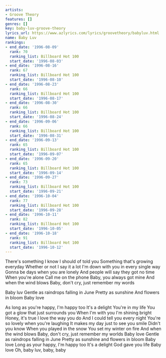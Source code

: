 ```yaml
---
artists:
- Groove Theory
features: []
genres: []
key: baby-luv-groove-theory
lyrics_url: https://www.azlyrics.com/lyrics/groovetheory/babyluv.html
name: Baby Luv
rankings:
- end_date: '1996-08-09'
  rank: 70
  ranking_list: Billboard Hot 100
  start_date: '1996-08-03'
- end_date: '1996-08-16'
  rank: 67
  ranking_list: Billboard Hot 100
  start_date: '1996-08-10'
- end_date: '1996-08-23'
  rank: 66
  ranking_list: Billboard Hot 100
  start_date: '1996-08-17'
- end_date: '1996-08-30'
  rank: 66
  ranking_list: Billboard Hot 100
  start_date: '1996-08-24'
- end_date: '1996-09-06'
  rank: 66
  ranking_list: Billboard Hot 100
  start_date: '1996-08-31'
- end_date: '1996-09-13'
  rank: 65
  ranking_list: Billboard Hot 100
  start_date: '1996-09-07'
- end_date: '1996-09-20'
  rank: 65
  ranking_list: Billboard Hot 100
  start_date: '1996-09-14'
- end_date: '1996-09-27'
  rank: 73
  ranking_list: Billboard Hot 100
  start_date: '1996-09-21'
- end_date: '1996-10-04'
  rank: 77
  ranking_list: Billboard Hot 100
  start_date: '1996-09-28'
- end_date: '1996-10-11'
  rank: 82
  ranking_list: Billboard Hot 100
  start_date: '1996-10-05'
- end_date: '1996-10-18'
  rank: 91
  ranking_list: Billboard Hot 100
  start_date: '1996-10-12'
---
```


There's something I know I should of told you
Something that's growing everyday
Whether or not
I say it a lot
I'm down with you in every single way
Gonna be days when you are lonely
And people will say they got no time
When you're alone
Call me on the phone
Baby, you always got mine
And when the wind blows
Baby, don't cry, just remember my words


Baby luv
Gentle as raindrops falling in June
Pretty as sunshine
And flowers in bloom
Baby love

As long as you're happy, I'm happy too
It's a delight
You're in my life
You got a glow that just surrounds you
When I'm with you I'm shining bright
Honey, it's true
I love the way you do
And I could tell you every night
You're so lovely when you're laughing
It makes my day just to see you smile
Didn't you know
When you played in the snow
You set my winter on fire
And when the wind blows
Baby, don't cry, just remember my worlds
Baby love
Gentle as raindrops falling in June
Pretty as sunshine and flowers in bloom
Baby love
Long as your happy, I'm happy too
It's a delight
God gave you life
Baby love
Oh, baby luv, baby, baby





